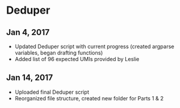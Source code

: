 # Deduper

## Jan 4, 2017
- Updated Deduper script with current progress (created argparse variables, began drafting functions)
- Added list of 96 expected UMIs provided by Leslie

## Jan 14, 2017
- Uploaded final Deduper script
- Reorganized file structure, created new folder for Parts 1 & 2
